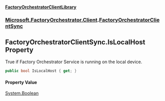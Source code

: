#### [FactoryOrchestratorClientLibrary](./FactoryOrchestratorClientLibrary.md 'FactoryOrchestratorClientLibrary')
### [Microsoft.FactoryOrchestrator.Client](./Microsoft-FactoryOrchestrator-Client.md 'Microsoft.FactoryOrchestrator.Client').[FactoryOrchestratorClientSync](./Microsoft-FactoryOrchestrator-Client-FactoryOrchestratorClientSync.md 'Microsoft.FactoryOrchestrator.Client.FactoryOrchestratorClientSync')
## FactoryOrchestratorClientSync.IsLocalHost Property
True if Factory Orchestrator Service is running on the local device.  
```csharp
public bool IsLocalHost { get; }
```
#### Property Value
[System.Boolean](https://docs.microsoft.com/en-us/dotnet/api/System.Boolean 'System.Boolean')  
